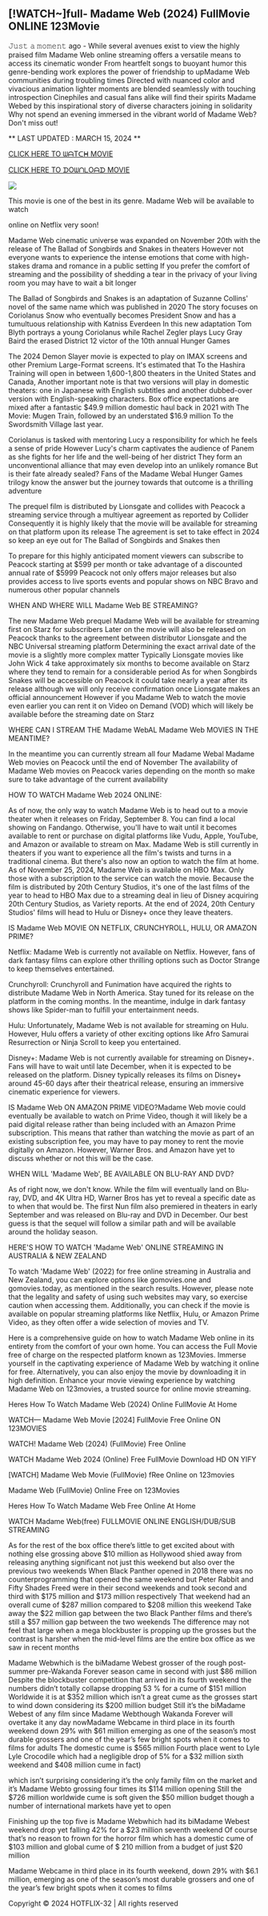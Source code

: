 ## [!WATCH~]full- Madame Web (2024) FullMovie ONLINE 123Movie

𝙹𝚞𝚜𝚝 𝚊 𝚖𝚘𝚖𝚎𝚗𝚝 ago - While several avenues exist to view the highly praised film Madame Web online streaming offers a versatile means to access its cinematic wonder From heartfelt songs to buoyant humor this genre-bending work explores the power of friendship to upMadame Web communities during troubling times Directed with nuanced color and vivacious animation lighter moments are blended seamlessly with touching introspection Cinephiles and casual fans alike will find their spirits Madame Webed by this inspirational story of diverse characters joining in solidarity Why not spend an evening immersed in the vibrant world of Madame Web? Don't miss out!

** LAST UPDATED : MARCH 15, 2024 **

[CLICK HERE TO ᗯᗩTᑕᕼ MOVIE](https://123movies.services/en/movie/634492/madame-web)

[CLICK HERE TO ᗪOᗯᑎᒪOᗩᗪ MOVIE](https://123movies.services/en/movie/634492/madame-web)

<a href="https://123movies.services/en/movie/634492/madame-web" rel="nofollow" ><img src="https://camo.githubusercontent.com/abb2148613ed2c31b6fd5c164e6a142c9074d86e9468c674b26300adbf87c7f7/68747470733a2f2f7374617469632e7769787374617469632e636f6d2f6d656469612f3835356132355f30343362356162656234616534643335616330303331393865376665353665647e6d76322e676966" style="max-width: 100%;"></a>

This movie is one of the best in its genre. Madame Web will be available to watch

online on Netflix very soon!

Madame Web cinematic universe was expanded on November 20th with the release of The Ballad of Songbirds and Snakes in theaters However not everyone wants to experience the intense emotions that come with high-stakes drama and romance in a public setting If you prefer the comfort of streaming and the possibility of shedding a tear in the privacy of your living room you may have to wait a bit longer

The Ballad of Songbirds and Snakes is an adaptation of Suzanne Collins' novel of the same name which was published in 2020 The story focuses on Coriolanus Snow who eventually becomes President Snow and has a tumultuous relationship with Katniss Everdeen In this new adaptation Tom Blyth portrays a young Coriolanus while Rachel Zegler plays Lucy Gray Baird the erased District 12 victor of the 10th annual Hunger Games

The 2024 Demon Slayer movie is expected to play on IMAX screens and other Premium Large-Format screens. It's estimated that To the Hashira Training will open in between 1,600-1,800 theaters in the United States and Canada, Another important note is that two versions will play in domestic theaters: one in Japanese with English subtitles and another dubbed-over version with English-speaking characters. Box office expectations are mixed after a fantastic $49.9 million domestic haul back in 2021 with The Movie: Mugen Train, followed by an understated $16.9 million To the Swordsmith Village last year.

Coriolanus is tasked with mentoring Lucy a responsibility for which he feels a sense of pride However Lucy's charm captivates the audience of Panem as she fights for her life and the well-being of her district They form an unconventional alliance that may even develop into an unlikely romance But is their fate already sealed? Fans of the Madame Webal Hunger Games trilogy know the answer but the journey towards that outcome is a thrilling adventure

The prequel film is distributed by Lionsgate and collides with Peacock a streaming service through a multiyear agreement as reported by Collider Consequently it is highly likely that the movie will be available for streaming on that platform upon its release The agreement is set to take effect in 2024 so keep an eye out for The Ballad of Songbirds and Snakes then

To prepare for this highly anticipated moment viewers can subscribe to Peacock starting at $599 per month or take advantage of a discounted annual rate of $5999 Peacock not only offers major releases but also provides access to live sports events and popular shows on NBC Bravo and numerous other popular channels

WHEN AND WHERE WILL Madame Web BE STREAMING?

The new Madame Web prequel Madame Web will be available for streaming first on Starz for subscribers Later on the movie will also be released on Peacock thanks to the agreement between distributor Lionsgate and the NBC Universal streaming platform Determining the exact arrival date of the movie is a slightly more complex matter Typically Lionsgate movies like John Wick 4 take approximately six months to become available on Starz where they tend to remain for a considerable period As for when Songbirds Snakes will be accessible on Peacock it could take nearly a year after its release although we will only receive confirmation once Lionsgate makes an official announcement However if you Madame Web to watch the movie even earlier you can rent it on Video on Demand (VOD) which will likely be available before the streaming date on Starz

WHERE CAN I STREAM THE Madame WebAL Madame Web MOVIES IN THE MEANTIME?

In the meantime you can currently stream all four Madame Webal Madame Web movies on Peacock until the end of November The availability of Madame Web movies on Peacock varies depending on the month so make sure to take advantage of the current availability

HOW TO WATCH Madame Web 2024 ONLINE:

As of now, the only way to watch Madame Web is to head out to a movie theater when it releases on Friday, September 8. You can find a local showing on Fandango. Otherwise, you'll have to wait until it becomes available to rent or purchase on digital platforms like Vudu, Apple, YouTube, and Amazon or available to stream on Max. Madame Web is still currently in theaters if you want to experience all the film's twists and turns in a traditional cinema. But there's also now an option to watch the film at home. As of November 25, 2024, Madame Web is available on HBO Max. Only those with a subscription to the service can watch the movie. Because the film is distributed by 20th Century Studios, it's one of the last films of the year to head to HBO Max due to a streaming deal in lieu of Disney acquiring 20th Century Studios, as Variety reports. At the end of 2024, 20th Century Studios' films will head to Hulu or Disney+ once they leave theaters.

IS Madame Web MOVIE ON NETFLIX, CRUNCHYROLL, HULU, OR AMAZON PRIME?

Netflix: Madame Web is currently not available on Netflix. However, fans of dark fantasy films can explore other thrilling options such as Doctor Strange to keep themselves entertained.

Crunchyroll: Crunchyroll and Funimation have acquired the rights to distribute Madame Web in North America. Stay tuned for its release on the platform in the coming months. In the meantime, indulge in dark fantasy shows like Spider-man to fulfill your entertainment needs.

Hulu: Unfortunately, Madame Web is not available for streaming on Hulu. However, Hulu offers a variety of other exciting options like Afro Samurai Resurrection or Ninja Scroll to keep you entertained.

Disney+: Madame Web is not currently available for streaming on Disney+. Fans will have to wait until late December, when it is expected to be released on the platform. Disney typically releases its films on Disney+ around 45-60 days after their theatrical release, ensuring an immersive cinematic experience for viewers.

IS Madame Web ON AMAZON PRIME VIDEO?Madame Web movie could eventually be available to watch on Prime Video, though it will likely be a paid digital release rather than being included with an Amazon Prime subscription. This means that rather than watching the movie as part of an existing subscription fee, you may have to pay money to rent the movie digitally on Amazon. However, Warner Bros. and Amazon have yet to discuss whether or not this will be the case.

WHEN WILL 'Madame Web', BE AVAILABLE ON BLU-RAY AND DVD?

As of right now, we don't know. While the film will eventually land on Blu-ray, DVD, and 4K Ultra HD, Warner Bros has yet to reveal a specific date as to when that would be. The first Nun film also premiered in theaters in early September and was released on Blu-ray and DVD in December. Our best guess is that the sequel will follow a similar path and will be available around the holiday season.

HERE'S HOW TO WATCH 'Madame Web' ONLINE STREAMING IN AUSTRALIA & NEW ZEALAND

To watch 'Madame Web' (2022) for free online streaming in Australia and New Zealand, you can explore options like gomovies.one and gomovies.today, as mentioned in the search results. However, please note that the legality and safety of using such websites may vary, so exercise caution when accessing them. Additionally, you can check if the movie is available on popular streaming platforms like Netflix, Hulu, or Amazon Prime Video, as they often offer a wide selection of movies and TV.

Here is a comprehensive guide on how to watch Madame Web online in its entirety from the comfort of your own home. You can access the Full Movie free of charge on the respected platform known as 123Movies. Immerse yourself in the captivating experience of Madame Web by watching it online for free. Alternatively, you can also enjoy the movie by downloading it in high definition. Enhance your movie viewing experience by watching Madame Web on 123movies, a trusted source for online movie streaming.

Heres How To Watch Madame Web (2024) Online FullMovie At Home

WATCH— Madame Web Movie [2024] FullMovie Free Online ON 123MOVIES

WATCH! Madame Web (2024) (FullMovie) Free Online

WATCH Madame Web 2024 (Online) Free FullMovie Download HD ON YIFY

[WATCH] Madame Web Movie (FullMovie) fRee Online on 123movies

Madame Web (FullMovie) Online Free on 123Movies

Heres How To Watch Madame Web Free Online At Home

WATCH Madame Web(free) FULLMOVIE ONLINE ENGLISH/DUB/SUB STREAMING

As for the rest of the box office there’s little to get excited about with nothing else grossing above $10 million as Hollywood shied away from releasing anything significant not just this weekend but also over the previous two weekends When Black Panther opened in 2018 there was no counterprogramming that opened the same weekend but Peter Rabbit and Fifty Shades Freed were in their second weekends and took second and third with $175 million and $173 million respectively That weekend had an overall cume of $287 million compared to $208 million this weekend Take away the $22 million gap between the two Black Panther films and there’s still a $57 million gap between the two weekends The difference may not feel that large when a mega blockbuster is propping up the grosses but the contrast is harsher when the mid-level films are the entire box office as we saw in recent months

Madame Webwhich is the biMadame Webest grosser of the rough post-summer pre-Wakanda Forever season came in second with just $86 million Despite the blockbuster competition that arrived in its fourth weekend the numbers didn’t totally collapse dropping 53 % for a cume of $151 million Worldwide it is at $352 million which isn’t a great cume as the grosses start to wind down considering its $200 million budget Still it’s the biMadame Webest of any film since Madame Webthough Wakanda Forever will overtake it any day nowMadame Webcame in third place in its fourth weekend down 29% with $61 million emerging as one of the season’s most durable grossers and one of the year’s few bright spots when it comes to films for adults The domestic cume is $565 million Fourth place went to Lyle Lyle Crocodile which had a negligible drop of 5% for a $32 million sixth weekend and $408 million cume in fact)

which isn’t surprising considering it’s the only family film on the market and it’s Madame Webto grossing four times its $114 million opening Still the $726 million worldwide cume is soft given the $50 million budget though a number of international markets have yet to open

Finishing up the top five is Madame Webwhich had its biMadame Webest weekend drop yet falling 42% for a $23 million seventh weekend Of course that’s no reason to frown for the horror film which has a domestic cume of $103 million and global cume of $ 210 million from a budget of just $20 million

Madame Webcame in third place in its fourth weekend, down 29% with $6.1 million, emerging as one of the season’s most durable grossers and one of the year’s few bright spots when it comes to films

Copyright © 2024 HOTFLIX-32 | All rights reserved
